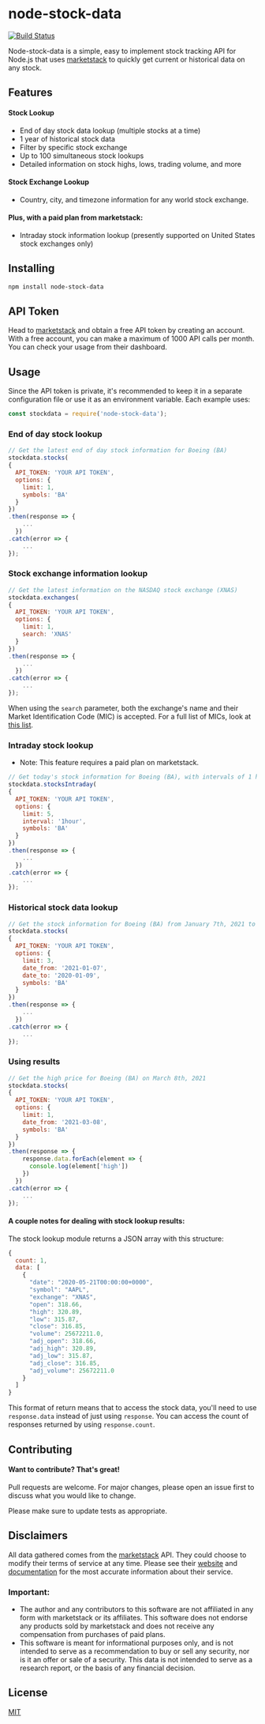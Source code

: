 # node-stock-data
[![Build Status](https://travis-ci.com/bbialke/node-stock-data.svg?branch=main)](https://travis-ci.com/bbialke/node-stock-data)

Node-stock-data is a simple, easy to implement stock tracking API for Node.js that uses [marketstack](https://marketstack.com/) to quickly get current or historical data on any stock.

## Features
#### Stock Lookup

- End of day stock data lookup (multiple stocks at a time)
- 1 year of historical stock data
- Filter by specific stock exchange
- Up to 100 simultaneous stock lookups
- Detailed information on stock highs, lows, trading volume, and more
#### Stock Exchange Lookup
- Country, city, and timezone information for any world stock exchange.
#### Plus, with a paid plan from marketstack:
- Intraday stock information lookup (presently supported on United States stock exchanges only)
## Installing

```bash
npm install node-stock-data
```
## API Token
Head to [marketstack](https://marketstack.com/) and obtain a free API token by creating an account.  
With a free account, you can make a maximum of 1000 API calls per month. You can check your usage from their dashboard.
## Usage
Since the API token is private, it's recommended to keep it in a separate configuration file or use it as an environment variable.
Each example uses:
```js
const stockdata = require('node-stock-data');
```
### End of day stock lookup
```js
// Get the latest end of day stock information for Boeing (BA)
stockdata.stocks(
{
  API_TOKEN: 'YOUR API TOKEN',
  options: {
    limit: 1,
    symbols: 'BA'
  }
})
.then(response => {
    ...
  })
.catch(error => {
    ...
});
```
### Stock exchange information lookup
```js
// Get the latest information on the NASDAQ stock exchange (XNAS)
stockdata.exchanges(
{
  API_TOKEN: 'YOUR API TOKEN',
  options: {
    limit: 1,
    search: 'XNAS'
  }
})
.then(response => {
    ...
  })
.catch(error => {
    ...
});
```
When using the `search` parameter, both the exchange's name and their Market Identification Code (MIC) is accepted. For a full list of MICs, look at [this list](https://www.tradinghours.com/mic).
### Intraday stock lookup
- Note: This feature requires a paid plan on marketstack.
```js
// Get today's stock information for Boeing (BA), with intervals of 1 hour.
stockdata.stocksIntraday(
{
  API_TOKEN: 'YOUR API TOKEN',
  options: {
    limit: 5,
    interval: '1hour',
    symbols: 'BA'
  }
})
.then(response => {
    ...
  })
.catch(error => {
    ...
});
```
### Historical stock data lookup
```js
// Get the stock information for Boeing (BA) from January 7th, 2021 to January 9th, 2021
stockdata.stocks(
{
  API_TOKEN: 'YOUR API TOKEN',
  options: {
    limit: 3,
    date_from: '2021-01-07',
    date_to: '2020-01-09',
    symbols: 'BA'
  }
})
.then(response => {
    ...
  })
.catch(error => {
    ...
});
```
### Using results
```js
// Get the high price for Boeing (BA) on March 8th, 2021
stockdata.stocks(
{
  API_TOKEN: 'YOUR API TOKEN',
  options: {
    limit: 1,
    date_from: '2021-03-08',
    symbols: 'BA'
  }
})
.then(response => {
    response.data.forEach(element => {
      console.log(element['high'])
    })
  })
.catch(error => {
    ...
});
```
#### A couple notes for dealing with stock lookup results:
The stock lookup module returns a JSON array with this structure:
```js
{
  count: 1,
  data: [
    {
      "date": "2020-05-21T00:00:00+0000",
      "symbol": "AAPL",
      "exchange": "XNAS",
      "open": 318.66,
      "high": 320.89,
      "low": 315.87,
      "close": 316.85,
      "volume": 25672211.0,
      "adj_open": 318.66,
      "adj_high": 320.89,
      "adj_low": 315.87,
      "adj_close": 316.85,
      "adj_volume": 25672211.0
    }
  ]
}
```
This format of return means that to access the stock data, you'll need to use `response.data` instead of just using `response`. You can access the count of responses returned by using `response.count`.
## Contributing
#### Want to contribute? That's great!  
Pull requests are welcome. For major changes, please open an issue first to discuss what you would like to change.

Please make sure to update tests as appropriate.

## Disclaimers
All data gathered comes from the [marketstack](https://marketstack.com/) API. They could choose to modify their terms of service at any time. Please see their [website](https://marketstack.com/) and [documentation](https://marketstack.com/documentation) for the most accurate information about their service.
### Important:
- The author and any contributors to this software are not affiliated in any form with marketstack or its affiliates. This software does not endorse any products sold by marketstack and does not receive any compensation from purchases of paid plans.
- This software is meant for informational purposes only, and is not intended to serve as a recommendation to buy or sell any security, nor is it an offer or sale of a security. This data is not intended to serve as a research report, or the basis of any financial decision. 

## License
[MIT](https://choosealicense.com/licenses/mit/)
